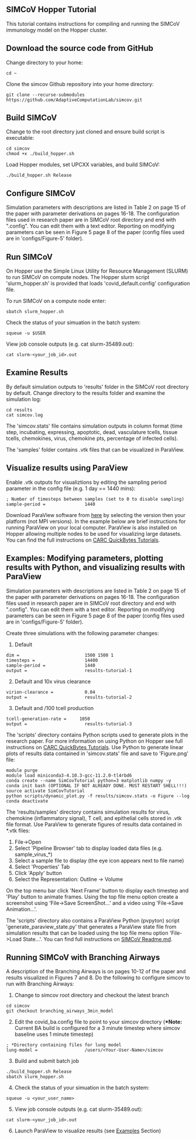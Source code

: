 ## SIMCoV Hopper Tutorial

This tutorial contains instructions for compiling and running the SIMCoV immunology model on the Hopper cluster.

## Download the source code from GitHub

Change directory to your home: 
```
cd ~
```

Clone the simcov Github repository into your home directory:
```
git clone --recurse-submodules https://github.com/AdaptiveComputationLab/simcov.git
```

## Build SIMCoV

Change to the root directory just cloned and ensure build script is executable: 
```
cd simcov
chmod +x ./build_hopper.sh
```

Load Hopper modules, set UPCXX variables, and build SIMCoV:
```
./build_hopper.sh Release
```

## Configure SIMCoV

Simulation parameters with descriptions are listed in Table 2 on page 15 of the paper with parameter derivations on pages 16-18. The configuration files used in research paper are in SIMCoV root directory and end with ".config". You can edit them with a text editor. Reporting on modifying parameters can be seen in Figure 5 page 8 of the paper (config files used are in 'configs/Figure-5' folder).  

## Run SIMCoV 

On Hopper use the Simple Linux Utility for Resource Management (SLURM) to run SIMCoV on compute nodes. The Hopper slurm script 'slurm_hopper.sh' is provided that loads 'covid_default.config' configuration file.

To run SIMCoV on a compute node enter:
```
sbatch slurm_hopper.sh
```

Check the status of your simuation in the batch system:
```
squeue -u $USER
```

View job console outputs (e.g. cat slurm-35489.out):
```
cat slurm-<your_job_id>.out
```

## Examine Results

By default simulation outputs to 'results' folder in the SIMCoV root directory by default. Change directory to the results folder and examine the simulation log:
```
cd results
cat simcov.log
```

The 'simcov.stats' file contains simulation outputs in column format (time step, incubating, expressing, apoptotic, dead, vasculature tcells, tissue tcells, chemokines, virus, chemokine pts, percentage of infected cells).  

The 'samples' folder contains .vtk files that can be visualized in ParaView.  

## Visualize results using ParaView

Enable .vtk outputs for visualiztions by editing the sampling period parameter in the config file (e.g. 1 day == 1440 mins):
```
; Number of timesteps between samples (set to 0 to disable sampling)
sample-period =               1440
```

Download ParaView software from [here](https://www.paraview.org/download/) by selecting the version then your platform (not MPI versions). In the example below are brief instructions for running ParaView on your local computer. ParaView is also installed on Hopper allowing multiple nodes to be used for visualizing large datasets. You can find the full instructions on [CARC QuickBytes Tutorials](https://github.com/UNM-CARC/QuickBytes/blob/master/paraview.md).

## Examples: Modifying parameters, plotting results with Python, and visualizing results with ParaView

Simulation parameters with descriptions are listed in Table 2 on page 15 of the paper with parameter derivations on pages 16-18. The configuration files used in research paper are in SIMCoV root directory and end with ".config". You can edit them with a text editor. Reporting on modifying parameters can be seen in Figure 5 page 8 of the paper (config files used are in 'configs/Figure-5' folder).  

Create three simulations with the following parameter changes:
1. Default
```
dim =                         1500 1500 1
timesteps =                   14400
sample-period =               1440
output =                      results-tutorial-1
```
2. Default and 10x virus clearance
```
virion-clearance =            0.04
output =                      results-tutorial-2
```
3. Default and /100 tcell production
```
tcell-generation-rate = 	1050
output =                      results-tutorial-3
```

The 'scripts' directory contains Python scripts used to generate plots in the research paper. For more information on using Python on Hopper see full instructions on [CARC QuickBytes Tutorials](https://github.com/UNM-CARC/QuickBytes/blob/master/anaconda_intro.md). Use Python to generate linear plots of results data contained in 'simcov.stats' file and save to 'Figure.png' file:
```
module purge
module load miniconda3-4.10.3-gcc-11.2.0-tl4rbd6
conda create --name SimCovTutorial python=3 matplotlib numpy -y
conda init bash (OPTIONAL IF NOT ALREADY DONE. MUST RESTART SHELL!!!)
source activate SimCovTutorial
python scripts/dynamic_plot.py -f results/simcov.stats -o Figure --log
conda deactivate
```

The 'results/samples' directory contains simulation results for virus, chemokine (inflammatory signal), T cell, and epithelial cells stored in .vtk file format. Use ParaView to generate figures of results data contained in *.vtk files:
1. File->Open
2. Select 'Pipeline Browser' tab to display loaded data files (e.g. sample_virus_*)
3. Select a sample file to display (the eye icon appears next to file name)
4. Select 'Properties' Tab
5. Click 'Apply' button
6. Select the Representation: Outline -> Volume  

On the top menu bar click 'Next Frame' button to display each timestep and 'Play' button to animate frames. Using the top file menu option create a screenshot using 'File->Save ScreenShot...' and a video using 'File->Save Animation...'.

The 'scripts' directory also contains a ParaView Python (pvpyton) script 'generate_paraview_state.py' that generates a ParaView state file from simulation results that can be loaded using the top file menu option 'File->Load State...'. You can find full instructions on [SIMCoV Readme.md](https://github.com/AdaptiveComputationLab/simcov).

## Running SIMCoV with Branching Airways

A description of the Branching Airways is on pages 10-12 of the paper and results visualized in Figures 7 and 8. Do the following to configure simcov to run with Branching Airways:

1. Change to simcov root directory and checkout the latest branch
```
cd simcov
git checkout branching_airways_3min_model
```

2. Edit the covid_ba.config file to point to your simcov directory (__*Note:__ Current BA build is configured for a 3 minute timestep where simcov baseline uses 1 minute timestep)
```
; *Directory containing files for lung model
lung-model =                  /users/<Your-User-Name>/simcov
```

3. Build and submit batch job
```
./build_hopper.sh Release
sbatch slurm_hopper.sh
```

4. Check the status of your simuation in the batch system:
```
squeue -u <your_user_name>
```

5. View job console outputs (e.g. cat slurm-35489.out):
```
cat slurm-<your_job_id>.out
```

6. Launch ParaView to visualize results (see [Examples](#examples-modifying-parameters-plotting-results-with-python-and-visualizing-results-with-paraview) Section)
